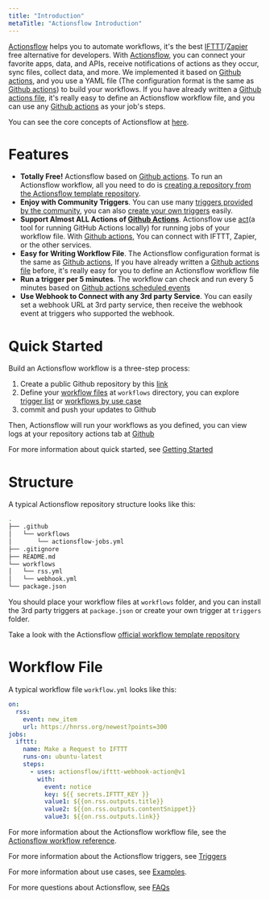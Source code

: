 ```yaml
---
title: "Introduction"
metaTitle: "Actionsflow Introduction"
---
```


[Actionsflow](https://github.com/actionsflow/actionsflow) helps you to automate workflows, it's the best [IFTTT](https://ifttt.com/)/[Zapier](https://zapier.com/) free alternative for developers. With [Actionsflow](https://github.com/actionsflow/actionsflow), you can connect your favorite apps, data, and APIs, receive notifications of actions as they occur, sync files, collect data, and more. We implemented it based on [Github actions](https://docs.github.com/en/actions), and you use a YAML file (The configuration format is the same as [Github actions](https://docs.github.com/en/actions/configuring-and-managing-workflows/configuring-a-workflow)) to build your workflows. If you have already written a [Github actions file](https://docs.github.com/en/actions/configuring-and-managing-workflows/configuring-a-workflow), it's really easy to define an Actionsflow workflow file, and you can use any [Github actions](https://github.com/marketplace?type=actions) as your job's steps.

You can see the core concepts of Actionsflow at [here](/docs/concepts.md).

# Features

- **Totally Free!** Actionsflow based on [Github actions](https://docs.github.com/en/actions). To run an Actionsflow workflow, all you need to do is [creating a repository from the Actionsflow template repository](https://github.com/actionsflow/workflow/generate).
- **Enjoy with Community Triggers**. You can use many [triggers provided by the community](/docs/triggers.md#triggers-list), you can also [create your own triggers](/docs/create-trigger.md) easily.
- **Support Almost ALL Actions of [Github Actions](https://github.com/marketplace?type=actions)**. Actionsflow use [act](https://github.com/nektos/act)(a tool for running GitHub Actions locally) for running jobs of your workflow file. With [Github actions](https://github.com/marketplace?type=actions), You can connect with IFTTT, Zapier, or the other services.
- **Easy for Writing Workflow File**. The Actionsflow configuration format is the same as [Github actions](https://docs.github.com/en/actions/configuring-and-managing-workflows/configuring-a-workflow), If you have already written a [Github actions file](https://docs.github.com/en/actions/configuring-and-managing-workflows/configuring-a-workflow) before, it's really easy for you to define an Actionsflow workflow file
- **Run a trigger per 5 minutes**. The workflow can check and run every 5 minutes based on [Github actions scheduled events](https://docs.github.com/en/actions/reference/events-that-trigger-workflows#scheduled-events)
- **Use Webhook to Connect with any 3rd party Service**. You can easily set a webhook URL at 3rd party service, then receive the webhook event at triggers who supported the webhook.

# Quick Started

Build an Actionsflow workflow is a three-step process:

1. Create a public Github repository by this [link](https://github.com/actionsflow/actionsflow-workflow-default/generate)
1. Define your [workflow files](https://actionsflow.github.io/docs/workflow/) at `workflows` directory, you can explore [trigger list](https://actionsflow.github.io/docs/triggers/) or [workflows by use case](https://actionsflow.github.io/docs/explore/)
1. commit and push your updates to Github

Then, Actionsflow will run your workflows as you defined, you can view logs at your repository actions tab at [Github](https://github.com)

For more information about quick started, see [Getting Started](/docs/getting-started.md)

# Structure

A typical Actionsflow repository structure looks like this:

```sh
.
├── .github
│   └── workflows
│       └── actionsflow-jobs.yml
├── .gitignore
├── README.md
└── workflows
│   └── rss.yml
│   └── webhook.yml
└── package.json
```

You should place your workflow files at `workflows` folder, and you can install the 3rd party triggers at `package.json` or create your own trigger at `triggers` folder.

Take a look with the Actionsflow [official workflow template repository](https://github.com/actionsflow/actionsflow-workflow-default)

# Workflow File

A typical workflow file `workflow.yml` looks like this:

```yaml
on:
  rss:
    event: new_item
    url: https://hnrss.org/newest?points=300
jobs:
  ifttt:
    name: Make a Request to IFTTT
    runs-on: ubuntu-latest
    steps:
      - uses: actionsflow/ifttt-webhook-action@v1
        with:
          event: notice
          key: ${{ secrets.IFTTT_KEY }}
          value1: ${{on.rss.outputs.title}}
          value2: ${{on.rss.outputs.contentSnippet}}
          value3: ${{on.rss.outputs.link}}
```

For more information about the Actionsflow workflow file, see the
[Actionsflow workflow reference](/docs/workflow.md).

For more information about the Actionsflow triggers, see [Triggers](/docs/triggers.md)

For more information about use cases, see [Examples](https://github.com/actionsflow/actionsflow/tree/master/examples/actionsflow-workflow-example).

For more questions about Actionsflow, see [FAQs](/docs/faqs.md)
